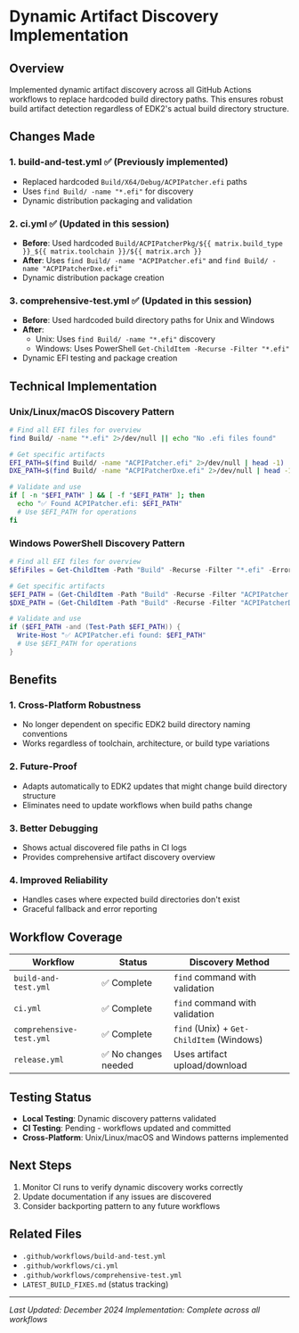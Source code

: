 # Dynamic Artifact Discovery Implementation

## Overview
Implemented dynamic artifact discovery across all GitHub Actions workflows to replace hardcoded build directory paths. This ensures robust build artifact detection regardless of EDK2's actual build directory structure.

## Changes Made

### 1. build-and-test.yml ✅ (Previously implemented)
- Replaced hardcoded `Build/X64/Debug/ACPIPatcher.efi` paths
- Uses `find Build/ -name "*.efi"` for discovery
- Dynamic distribution packaging and validation

### 2. ci.yml ✅ (Updated in this session)
- **Before**: Used hardcoded `Build/ACPIPatcherPkg/${{ matrix.build_type }}_${{ matrix.toolchain }}/${{ matrix.arch }}`
- **After**: Uses `find Build/ -name "ACPIPatcher.efi"` and `find Build/ -name "ACPIPatcherDxe.efi"`
- Dynamic distribution package creation

### 3. comprehensive-test.yml ✅ (Updated in this session)
- **Before**: Used hardcoded build directory paths for Unix and Windows
- **After**: 
  - Unix: Uses `find Build/ -name "*.efi"` discovery
  - Windows: Uses PowerShell `Get-ChildItem -Recurse -Filter "*.efi"`
- Dynamic EFI testing and package creation

## Technical Implementation

### Unix/Linux/macOS Discovery Pattern
```bash
# Find all EFI files for overview
find Build/ -name "*.efi" 2>/dev/null || echo "No .efi files found"

# Get specific artifacts
EFI_PATH=$(find Build/ -name "ACPIPatcher.efi" 2>/dev/null | head -1)
DXE_PATH=$(find Build/ -name "ACPIPatcherDxe.efi" 2>/dev/null | head -1)

# Validate and use
if [ -n "$EFI_PATH" ] && [ -f "$EFI_PATH" ]; then
  echo "✅ Found ACPIPatcher.efi: $EFI_PATH"
  # Use $EFI_PATH for operations
fi
```

### Windows PowerShell Discovery Pattern
```powershell
# Find all EFI files for overview
$EfiFiles = Get-ChildItem -Path "Build" -Recurse -Filter "*.efi" -ErrorAction SilentlyContinue

# Get specific artifacts
$EFI_PATH = (Get-ChildItem -Path "Build" -Recurse -Filter "ACPIPatcher.efi" -ErrorAction SilentlyContinue | Select-Object -First 1).FullName
$DXE_PATH = (Get-ChildItem -Path "Build" -Recurse -Filter "ACPIPatcherDxe.efi" -ErrorAction SilentlyContinue | Select-Object -First 1).FullName

# Validate and use
if ($EFI_PATH -and (Test-Path $EFI_PATH)) {
  Write-Host "✅ ACPIPatcher.efi found: $EFI_PATH"
  # Use $EFI_PATH for operations
}
```

## Benefits

### 1. **Cross-Platform Robustness**
- No longer dependent on specific EDK2 build directory naming conventions
- Works regardless of toolchain, architecture, or build type variations

### 2. **Future-Proof**
- Adapts automatically to EDK2 updates that might change build directory structure
- Eliminates need to update workflows when build paths change

### 3. **Better Debugging**
- Shows actual discovered file paths in CI logs
- Provides comprehensive artifact discovery overview

### 4. **Improved Reliability**
- Handles cases where expected build directories don't exist
- Graceful fallback and error reporting

## Workflow Coverage

| Workflow | Status | Discovery Method |
|----------|---------|-----------------|
| `build-and-test.yml` | ✅ Complete | `find` command with validation |
| `ci.yml` | ✅ Complete | `find` command with validation |
| `comprehensive-test.yml` | ✅ Complete | `find` (Unix) + `Get-ChildItem` (Windows) |
| `release.yml` | ✅ No changes needed | Uses artifact upload/download |

## Testing Status
- **Local Testing**: Dynamic discovery patterns validated
- **CI Testing**: Pending - workflows updated and committed
- **Cross-Platform**: Unix/Linux/macOS and Windows patterns implemented

## Next Steps
1. Monitor CI runs to verify dynamic discovery works correctly
2. Update documentation if any issues are discovered
3. Consider backporting pattern to any future workflows

## Related Files
- `.github/workflows/build-and-test.yml`
- `.github/workflows/ci.yml` 
- `.github/workflows/comprehensive-test.yml`
- `LATEST_BUILD_FIXES.md` (status tracking)

---
*Last Updated: December 2024*
*Implementation: Complete across all workflows*
